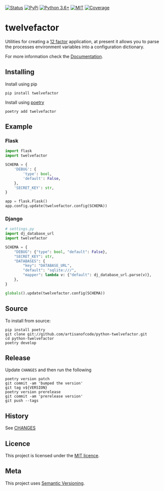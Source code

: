 [![Status](https://img.shields.io/travis/artisanofcode/python-twelvefactor.svg?style=flat-square)](https://travis-ci.org/artisanofcode/python-twelvefactor)
[![PyPi](https://img.shields.io/pypi/v/twelvefactor.svg?style=flat-square)](https://pypi.python.org/pypi/twelvefactor/) 
[![Python 3.6+](https://img.shields.io/pypi/pyversions/twelvefactor.svg?style=flat-square)](https://www.python.org/) 
[![MIT](https://img.shields.io/github/license/artisanofcode/python-twelvefactor.svg?style=flat-square)](http://dan.mit-license.org/)
[![Coverage](https://img.shields.io/coveralls/github/artisanofcode/python-twelvefactor.svg)](https://coveralls.io/github/artisanofcode/python-twelvefactor)

# twelvefactor

Utilities for creating a [12 factor](http://12factor.net/) application, at 
present it allows you to parse the processes environment variables into a 
configuration dictionary.

For more information check the [Documentation](http://twelvefactor.craftedbyartisans.com/).

## Installing

Install using pip

```shell
pip install twelvefactor
```

Install using [poetry]()

```shell
poetry add twelvefactor
```

## Example

###  Flask

```python
import flask
import twelvefactor

SCHEMA = {
    'DEBUG': {
        'type': bool,
        'default': False,
    },
    'SECRET_KEY': str,
}

app = flask.Flask()
app.config.update(twelvefactor.config(SCHEMA))
```

### Django

```python
# settings.py
import dj_database_url
import twelvefactor

SCHEMA = {
    "DEBUG": {"type": bool, "default": False},
    "SECRET_KEY": str,
    "DATABASES": {
        "key": "DATABASE_URL",
        "default": "sqlite:///",
        "mapper": lambda v: {"default": dj_database_url.parse(v)},
    },
}

globals().update(twelvefactor.config(SCHEMA))
```

## Source

To install from source:

```shell
pip install poetry
git clone git://github.com/artisanofcode/python-twelvefactor.git
cd python-twelvefactor
poetry develop
```

## Release
  
  Update `CHANGES` and then run the following

```shell
poetry version patch
git commit -am 'bumped the version'
git tag v${VERSION}
poetry version prerelease
git commit -am 'prerelease version'
git push --tags
````

## History 

See [CHANGES](CHANGES)

## Licence

This project is licensed under the [MIT licence](http://dan.mit-license.org/).

## Meta

This project uses [Semantic Versioning](http://semver.org/).